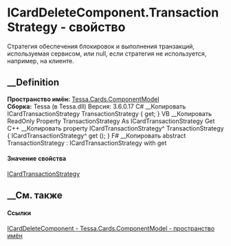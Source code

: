 # ICardDeleteComponent.TransactionStrategy - свойство
Стратегия обеспечения блокировок и выполнения транзакций, используемая
сервисом, или null, если стратегия не используется, например, на клиенте.
## __Definition
 **Пространство имён:**
[Tessa.Cards.ComponentModel](N_Tessa_Cards_ComponentModel.htm)  
 **Сборка:** Tessa (в Tessa.dll) Версия: 3.6.0.17
C# __Копировать
    ICardTransactionStrategy TransactionStrategy { get; }
VB __Копировать
     ReadOnly Property TransactionStrategy As ICardTransactionStrategy
    	Get
C++ __Копировать
    property ICardTransactionStrategy^ TransactionStrategy {
    	ICardTransactionStrategy^ get ();
    }
F# __Копировать
     abstract TransactionStrategy : ICardTransactionStrategy with get
#### Значение свойства
[ICardTransactionStrategy](T_Tessa_Cards_ComponentModel_ICardTransactionStrategy.htm)
##  __См. также
#### Ссылки
[ICardDeleteComponent -
](T_Tessa_Cards_ComponentModel_ICardDeleteComponent.htm)
[Tessa.Cards.ComponentModel - пространство
имён](N_Tessa_Cards_ComponentModel.htm)
